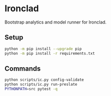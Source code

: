 # Ironclad

Bootstrap analytics and model runner for Ironclad.

## Setup

```bash
python -m pip install --upgrade pip
python -m pip install -r requirements.txt
```

## Commands

```bash
python scripts/ic.py config-validate
python scripts/ic.py run-preslate
PYTHONPATH=src pytest -q
```
